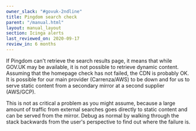 ```yaml
---
owner_slack: "#govuk-2ndline"
title: Pingdom search check
parent: "/manual.html"
layout: manual_layout
section: Icinga alerts
last_reviewed_on: 2020-09-17
review_in: 6 months
---
```


If Pingdom can't retrieve the search results page, it means that while GOV.UK
may be available, it is not possible to retrieve dynamic content. Assuming that
the homepage check has not failed, the CDN is probably OK. It is possible for
our main provider (Carrenza/AWS) to be down and for us to serve static content
from a secondary mirror at a second supplier (AWS/GCP).

This is not as critical a problem as you might assume, because a large amount
of traffic from external searches goes directly to static content and can be
served from the mirror. Debug as normal by walking through the stack backwards
from the user's perspective to find out where the failure is.
